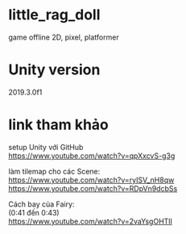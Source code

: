 # little_rag_doll
 game offline 2D, pixel, platformer 

# Unity version 
2019.3.0f1

# link tham khảo
setup Unity với GitHub <br/>
https://www.youtube.com/watch?v=qpXxcvS-g3g

làm tilemap cho các Scene: <br/>
https://www.youtube.com/watch?v=ryISV_nH8qw <br/>
https://www.youtube.com/watch?v=RDpVn9dcbSs

Cách bay của Fairy:<br/>
(0:41 đến 0:43)<br/>
https://www.youtube.com/watch?v=2vaYsgOHTlI
